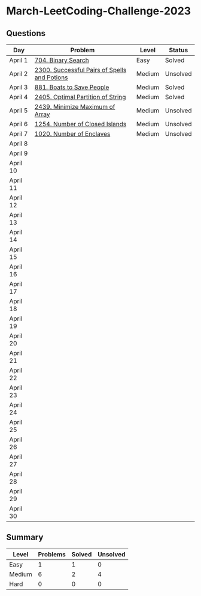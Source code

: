 # March-LeetCoding-Challenge-2023

## Questions
| Day | Problem | Level | Status |
| --- | --- | --- | --- |
| April 1 | [704. Binary Search](https://leetcode.com/problems/binary-search/) | Easy | Solved |
| April 2 | [2300. Successful Pairs of Spells and Potions](https://leetcode.com/problems/successful-pairs-of-spells-and-potions/) | Medium | Unsolved |
| April 3 | [881. Boats to Save People](https://leetcode.com/problems/boats-to-save-people/) | Medium | Solved |
| April 4 | [2405. Optimal Partition of String](https://leetcode.com/problems/optimal-partition-of-string/) | Medium | Solved |
| April 5 | [2439. Minimize Maximum of Array](https://leetcode.com/problems/minimize-maximum-of-array/) | Medium | Unsolved |
| April 6 | [1254. Number of Closed Islands](https://leetcode.com/problems/number-of-closed-islands/) | Medium | Unsolved |
| April 7 | [1020. Number of Enclaves](https://leetcode.com/problems/number-of-enclaves/) | Medium | Unsolved |
| April 8 | []() |  |  |
| April 9 | []() |  |  |
| April 10 | []() |  |  |
| April 11 | []() |  |  |
| April 12 | []() |  |  |
| April 13 | []() |  |  |
| April 14 | []() |  |  |
| April 15 | []() |  |  |
| April 16 | []() |  |  |
| April 17 | []() |  |  |
| April 18 | []() |  |  |
| April 19 | []() |  |  |
| April 20 | []() |  |  |
| April 21 | []() |  |  |
| April 22 | []() |  |  |
| April 23 | []() |  |  |
| April 24 | []() |  |  |
| April 25 | []() |  |  |
| April 26 | []() |  |  |
| April 27 | []() |  |  |
| April 28 | []() |  |  |
| April 29 | []() |  |  |
| April 30 | []() |  |  |

## Summary
| Level  | Problems | Solved | Unsolved |
| ---    | --- | --- | --- |
| Easy   | 1 | 1 | 0 |
| Medium | 6 | 2 | 4 |
| Hard   | 0 | 0 | 0 |
